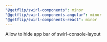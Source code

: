```yaml
---
"@getflip/swirl-components": minor
"@getflip/swirl-components-angular": minor
"@getflip/swirl-components-react": minor
---
```


Allow to hide app bar of swirl-console-layout
